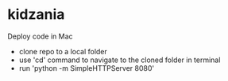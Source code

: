 # kidzania

Deploy code in Mac
- clone repo to a local folder
- use 'cd' command to navigate to the cloned folder in terminal
- run 'python -m SimpleHTTPServer 8080'

